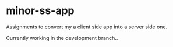 # minor-ss-app
Assignments to convert my a client side app into a server side one.

Currently working in the development branch..